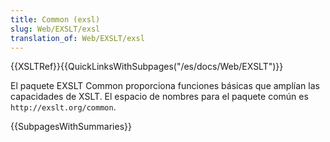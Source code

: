 ```yaml
---
title: Common (exsl)
slug: Web/EXSLT/exsl
translation_of: Web/EXSLT/exsl
---
```

{{XSLTRef}}{{QuickLinksWithSubpages("/es/docs/Web/EXSLT")}}

El paquete EXSLT Common proporciona funciones básicas que amplían las capacidades
de XSLT. El espacio de nombres para el paquete común es `http://exslt.org/common`.

{{SubpagesWithSummaries}}
